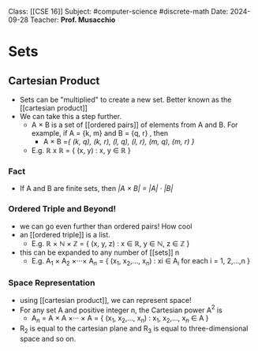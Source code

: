 Class: [[CSE 16]]
Subject: #computer-science #discrete-math 
Date: 2024-09-28
Teacher: **Prof. Musacchio**

# Sets

## Cartesian Product
- Sets can be "multiplied"  to create a new set. Better known as the [[cartesian product]]
- We can take this a step further.
	- A × B is a set of [[ordered pairs]] of elements from A and B. For example, if A = {k, m} and B = {q, r} , then
		- A × B =*{ (k, q), (k, r), (l, q), (l, r), (m, q), (m, r) }* 
	- E.g. $\mathbb{R}$ x  $\mathbb{R}$ = { (x, y) : x, y $\in$ ℝ }
### Fact
- If A and B are finite sets, then *|A × B| = |A| · |B|*

### Ordered Triple and Beyond!
- we can go even further than ordered pairs! How cool
- an [[ordered triple]] is a list.
	- E.g.   $\mathbb{R}$ × $\mathbb{N}$ × $\mathbb{Z}$ = { (x, y, z) : x ∈  $\mathbb{R}$, y ∈  $\mathbb{N}$, z ∈  $\mathbb{Z}$ }
- this can be expanded to any number of [[sets]] n
	- E.g. A$_1$ × A$_2$ ×···× A$_n$ = { (x$_1$, x$_2$,..., x$_n$) : xi ∈ A$_i$ for each i = 1, 2,...,n }

### Space Representation
- using [[cartesian product]], we can represent space!
- For any set A and positive integer n, the Cartesian power A$^2$ is
	- A$_n$ = A × A ×··· × A = { (x$_1$, x$_2$,..., x$_n$) : x$_1$, x$_2$,..., x$_n$ $\in$ A }
- R$_2$ is equal to the cartesian plane and R$_3$ is equal to three-dimensional space and so on.

